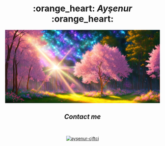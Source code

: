 
<body>


    
<h1 align="center"> :orange_heart: <i>Ayşenur </i>  :orange_heart: </h1>

![resim](https://github.com/aysenurcftc/aysenurcftc/blob/main/00114-754890908.png)
<br>




<h2 align="center"> <i> Contact me </i> </h2>
<br>
<p align="center">
<a href="https://linkedin.com/in/ayşenur-çiftci" target="blank"><img align="center" src="https://raw.githubusercontent.com/rahuldkjain/github-profile-readme-generator/master/src/images/icons/Social/linked-in-alt.svg" alt="ayşenur-çiftci" height="30" width="40" /></a>
</p>




</body>
